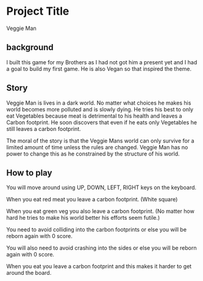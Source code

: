 # Project Title

Veggie Man

## background
I built this game for my Brothers as I had not got him a present yet and I had a goal to build my first game. He is also Vegan so that inspired the theme.

## Story
Veggie Man is lives in a dark world. No matter what choices he makes his world becomes more polluted and is slowly dying. He tries his best to only eat Vegetables because meat is detrimental to his health and leaves a Carbon footprint. He soon discovers that even if he eats only Vegetables he still leaves a carbon footprint.

The moral of the story is that the Veggie Mans  world can only survive for a limited amount of time unless the rules are changed. Veggie Man has no power to change this as he constrained by the structure of his world.

## How to play
You will move around using UP, DOWN, LEFT, RIGHT keys on the keyboard.

When you eat red meat you leave a carbon footprint. (White square)

When you eat green veg you also leave a carbon footprint. (No matter how hard he tries to make his world better his efforts seem futile.)

You need to avoid colliding into the carbon footprints or else you will be reborn again with 0 score.

You will also need to avoid crashing into the sides or else you will be reborn again with 0 score.

When you eat you leave a carbon footprint and this makes it harder to get around the board.
